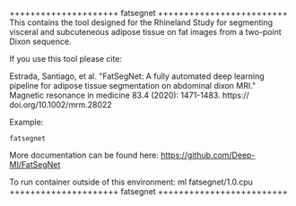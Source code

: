 

+++++++++++++++++++++ fatsegnet +++++++++++++++++++++++++
This contains the tool designed for the Rhineland Study for segmenting visceral and subcuteneous adipose tissue on fat images from a two-point Dixon sequence.

If you use this tool please cite:

Estrada, Santiago, et al. "FatSegNet: A fully automated deep learning pipeline for adipose tissue segmentation on abdominal dixon MRI." Magnetic resonance in medicine 83.4 (2020): 1471-1483. https:// doi.org/10.1002/mrm.28022

Example:
```
fatsegnet
```

More documentation can be found here: https://github.com/Deep-MI/FatSegNet

To run container outside of this environment: ml fatsegnet/1.0.cpu
+++++++++++++++++++++ fatsegnet +++++++++++++++++++++++++

